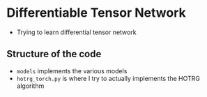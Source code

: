 # Differentiable Tensor Network
- Trying to learn differential tensor network

## Structure of the code
- `models` implements the various models
- `hotrg_torch.py` is where I try to actually implements the HOTRG algorithm
